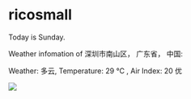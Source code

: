 # ricosmall

Today is Sunday.

Weather infomation of 深圳市南山区， 广东省， 中国: 

Weather: 多云, Temperature: 29 ℃ , Air Index: 20 优

<img src="https://github-readme-stats.vercel.app/api?username=ricosmall&show_icons=true" />
